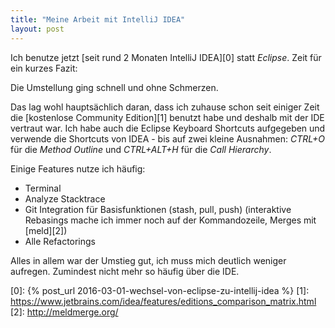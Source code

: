 ```yaml
---
title: "Meine Arbeit mit IntelliJ IDEA"
layout: post
---
```


Ich benutze jetzt [seit rund 2 Monaten IntelliJ IDEA][0] statt *Eclipse*. Zeit für ein kurzes Fazit:

Die Umstellung ging schnell und ohne Schmerzen.

Das lag wohl hauptsächlich daran, dass ich zuhause schon seit einiger Zeit die [kostenlose Community Edition][1] benutzt habe und deshalb mit der IDE vertraut war. Ich habe auch die Eclipse Keyboard Shortcuts aufgegeben und verwende die Shortcuts von IDEA - bis auf zwei kleine Ausnahmen: *CTRL+O* für die *Method Outline* und *CTRL+ALT+H* für die *Call Hierarchy*.

Einige Features nutze ich häufig:

* Terminal
* Analyze Stacktrace
* Git Integration für Basisfunktionen (stash, pull, push) (interaktive Rebasings mache ich immer noch auf der Kommandozeile, Merges mit [meld][2])
* Alle Refactorings

Alles in allem war der Umstieg gut, ich muss mich deutlich weniger aufregen. Zumindest nicht mehr so häufig über die IDE.

[0]: {% post_url 2016-03-01-wechsel-von-eclipse-zu-intellij-idea %}
[1]: https://www.jetbrains.com/idea/features/editions_comparison_matrix.html
[2]: http://meldmerge.org/
